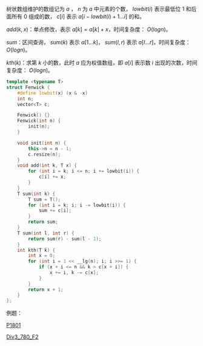 树状数组维护的数组记为 $a$ ， $n$ 为 $a$ 中元素的个数， $lowbit(i)$ 表示最低位 $1$ 和后面所有 $0$ 组成的数， $c[i]$ 表示 $a[i-lowbit(i)+1...i]$ 的和。

$add(k, x)$：单点修改，表示 $a[k]=a[k]+x$，时间复杂度： $O(logn)$。

$sum$：区间查询， $sum(k)$ 表示 $a[1...k]$， $sum(l, r)$ 表示 $a[l...r]$，时间复杂度： $O(logn)$。

$kth(k)$：求第 $k$ 小的数，此时 $a$ 应为权值数组，即 $a[i]$ 表示数 $i$ 出现的次数，时间复杂度： $O(logn)$。

```c++
template <typename T>
struct Fenwick {
    #define lowbit(x) (x & -x)
    int n;
    vector<T> c;

    Fenwick() {}
    Fenwick(int n) {
        init(n);
    }

    void init(int n) {
        this->n = n - 1;
        c.resize(n);
    }
    void add(int k, T x) { 
        for (int i = k; i <= n; i += lowbit(i)) {
            c[i] += x; 
        }
    }
    T sum(int k) {
        T sum = T();
        for (int i = k; i; i -= lowbit(i)) {
            sum += c[i];
        }
        return sum;
    }
    T sum(int l, int r) { 
        return sum(r) - sum(l - 1); 
    }
    int kth(T k) {
        int x = 0;
        for (int i = 1 << __lg(n); i; i >>= 1) {
            if (x + i <= n && k > c[x + i]) {
                x += i, k -= c[x];
            }
        }
        return x + 1;
    }
};
```

例题：

[P1801](https://www.luogu.com.cn/problem/P1801)

[Div3_780_F2](https://codeforces.com/contest/1660/problem/F2)
